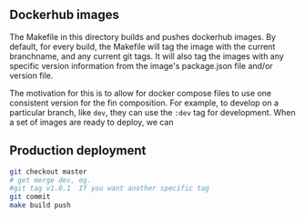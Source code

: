 ## Dockerhub images

The Makefile in this directory builds and pushes dockerhub images.  By default,
for every build, the Makefile will tag the image with the current branchname,
and any current git tags.  It will also tag the images with any specific version
information from the image's package.json file and/or version file.

The motivation for this is to allow for docker compose files to use one
consistent version for the fin composition.  For example, to develop on a
particular branch, like `dev`, they can use the `:dev` tag for development.
When a set of images are ready to deploy, we can

## Production deployment

``` bash
git checkout master
# get merge dev, eg.
#git tag v1.0.1  If you want another specific tag
git commit
make build push
```

